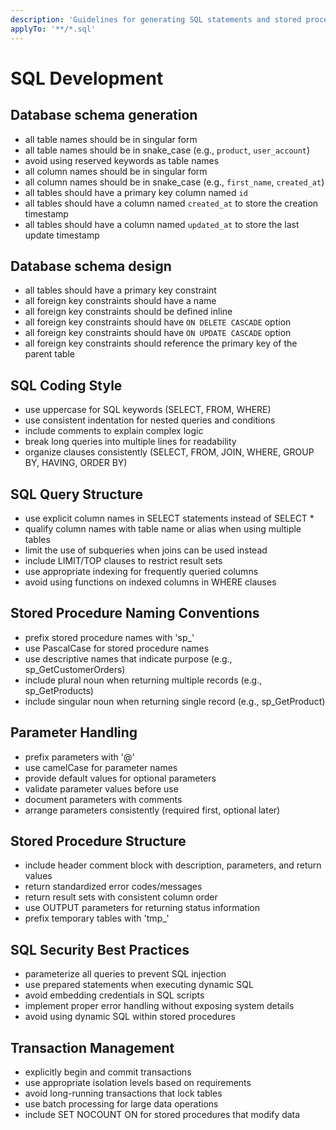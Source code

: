 ```yaml
---
description: 'Guidelines for generating SQL statements and stored procedures'
applyTo: '**/*.sql'
---
```


# SQL Development

## Database schema generation
- all table names should be in singular form
- all table names should be in snake_case (e.g., `product`, `user_account`)
- avoid using reserved keywords as table names
- all column names should be in singular form
- all column names should be in snake_case (e.g., `first_name`, `created_at`)
- all tables should have a primary key column named `id`
- all tables should have a column named `created_at` to store the creation timestamp
- all tables should have a column named `updated_at` to store the last update timestamp

## Database schema design
- all tables should have a primary key constraint
- all foreign key constraints should have a name
- all foreign key constraints should be defined inline
- all foreign key constraints should have `ON DELETE CASCADE` option
- all foreign key constraints should have `ON UPDATE CASCADE` option
- all foreign key constraints should reference the primary key of the parent table

## SQL Coding Style
- use uppercase for SQL keywords (SELECT, FROM, WHERE)
- use consistent indentation for nested queries and conditions
- include comments to explain complex logic
- break long queries into multiple lines for readability
- organize clauses consistently (SELECT, FROM, JOIN, WHERE, GROUP BY, HAVING, ORDER BY)

## SQL Query Structure
- use explicit column names in SELECT statements instead of SELECT *
- qualify column names with table name or alias when using multiple tables
- limit the use of subqueries when joins can be used instead
- include LIMIT/TOP clauses to restrict result sets
- use appropriate indexing for frequently queried columns
- avoid using functions on indexed columns in WHERE clauses

## Stored Procedure Naming Conventions
- prefix stored procedure names with 'sp_'
- use PascalCase for stored procedure names
- use descriptive names that indicate purpose (e.g., sp_GetCustomerOrders)
- include plural noun when returning multiple records (e.g., sp_GetProducts)
- include singular noun when returning single record (e.g., sp_GetProduct)

## Parameter Handling
- prefix parameters with '@'
- use camelCase for parameter names
- provide default values for optional parameters
- validate parameter values before use
- document parameters with comments
- arrange parameters consistently (required first, optional later)

## Stored Procedure Structure
- include header comment block with description, parameters, and return values
- return standardized error codes/messages
- return result sets with consistent column order
- use OUTPUT parameters for returning status information
- prefix temporary tables with 'tmp_'

## SQL Security Best Practices
- parameterize all queries to prevent SQL injection
- use prepared statements when executing dynamic SQL
- avoid embedding credentials in SQL scripts
- implement proper error handling without exposing system details
- avoid using dynamic SQL within stored procedures

## Transaction Management
- explicitly begin and commit transactions
- use appropriate isolation levels based on requirements
- avoid long-running transactions that lock tables
- use batch processing for large data operations
- include SET NOCOUNT ON for stored procedures that modify data